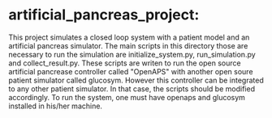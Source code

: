 # artificial_pancreas_project: 
This project simulates a closed loop system with a patient model and an artificial pancreas simulator. The main scripts in this directory those are necessary to run the simulation are 
initialize_system.py, run_simulation.py and collect_result.py. These scripts are writen to run the open source artificial pancrease controller called "OpenAPS" with 
another open soure patient simulator called glucosym. However this controller can be integrated to any other patient simulator. In that case, 
the scripts should be modified accordingly. To run the system, one must have openaps and glucosym installed in his/her machine.
